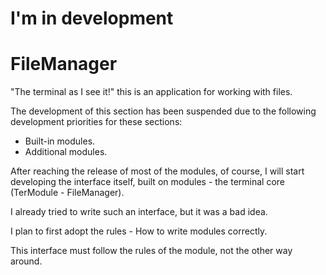 # I'm in development
# FileManager
"The terminal as I see it!" this is an application for working with files.

The development of this section has been suspended due to the following development priorities for these sections:
- Built-in modules.
- Additional modules.


After reaching the release of most of the modules, of course, I will start developing the interface itself, built on modules - the terminal core (TerModule - FileManager).

I already tried to write such an interface, but it was a bad idea.

I plan to first adopt the rules - How to write modules correctly.

This interface must follow the rules of the module, not the other way around.
